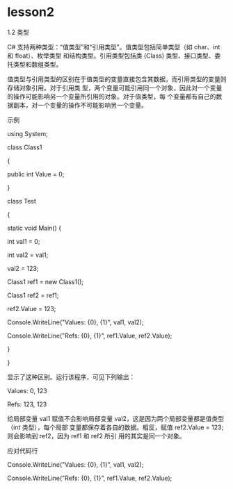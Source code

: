 # lesson2

1.2 类型

C# 支持两种类型：“值类型”和“引用类型”。值类型包括简单类型（如 char、int 和 float）、枚举类型
和结构类型。引用类型包括类 (Class) 类型、接口类型、委托类型和数组类型。

值类型与引用类型的区别在于值类型的变量直接包含其数据，而引用类型的变量则存储对象引用。对于引用类
型，两个变量可能引用同一个对象，因此对一个变量的操作可能影响另一个变量所引用的对象。对于值类型，每
个变量都有自己的数据副本，对一个变量的操作不可能影响另一个变量。

示例

using System;

class Class1

{

public int Value = 0;

}

class Test

{

static void Main()
{

int val1 = 0;

int val2 = val1;

val2 = 123;

Class1 ref1 = new Class1();

Class1 ref2 = ref1;

ref2.Value = 123;

Console.WriteLine("Values: {0}, {1}", val1, val2);

Console.WriteLine("Refs: {0}, {1}", ref1.Value, ref2.Value);

}

}

显示了这种区别。运行该程序，可见下列输出：

Values: 0, 123

Refs: 123, 123

给局部变量 val1 赋值不会影响局部变量 val2，这是因为两个局部变量都是值类型（int 类型），每个局部
变量都保存着各自的数据。相反，赋值 ref2.Value = 123; 则会影响到 ref2，因为 ref1 和 ref2 所引
用的其实是同一个对象。

应对代码行

Console.WriteLine("Values: {0}, {1}", val1, val2);

Console.WriteLine("Refs: {0}, {1}", ref1.Value, ref2.Value);
